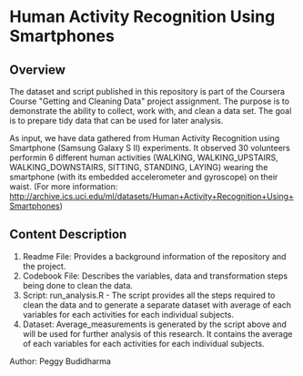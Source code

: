 # Human Activity Recognition Using Smartphones

## Overview
The dataset and script published in this repository is part of the Coursera Course "Getting and Cleaning Data" project assignment.
The purpose is to demonstrate the ability to collect, work with, and clean a data set. The goal is to prepare tidy data that can be used for later analysis.

As input, we have data gathered from Human Activity Recognition using Smartphone (Samsung Galaxy S II) experiments. 
It observed 30 volunteers performin 6 different human activities (WALKING, WALKING_UPSTAIRS, WALKING_DOWNSTAIRS, SITTING, STANDING, LAYING)  wearing the smartphone (with its embedded accelerometer and gyroscope) on their waist. 
(For more information: http://archive.ics.uci.edu/ml/datasets/Human+Activity+Recognition+Using+Smartphones)

## Content Description
1. Readme File: Provides a background information of the repository and the project.
2. Codebook File: Describes the variables, data and transformation steps being done to clean the data.
3. Script: run_analysis.R - The script provides all the steps required to clean the data and to generate a separate dataset with average of each variables for each activities for each individual subjects.  
4. Dataset: Average_measurements is generated by the script above and will be used for further analysis of this research. It contains the average of each variables for each activities for each individual subjects.

Author: Peggy Budidharma
